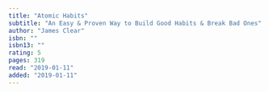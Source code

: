 ```yaml
---
title: "Atomic Habits"
subtitle: "An Easy & Proven Way to Build Good Habits & Break Bad Ones"
author: "James Clear"
isbn: ""
isbn13: ""
rating: 5
pages: 319
read: "2019-01-11"
added: "2019-01-11"
---
```


